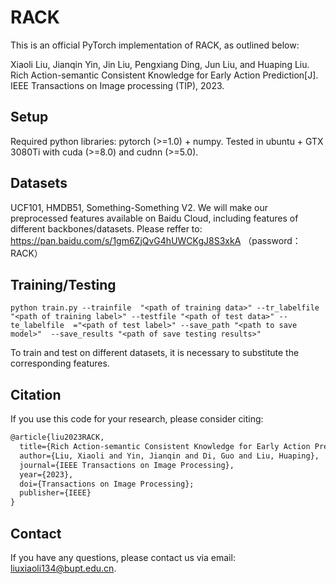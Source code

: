 
# RACK
This is an official PyTorch implementation of RACK, as outlined below: 

Xiaoli Liu, Jianqin Yin, Jin Liu, Pengxiang Ding, Jun Liu, and Huaping Liu. Rich Action-semantic Consistent Knowledge for Early Action Prediction[J]. IEEE Transactions on Image processing (TIP), 2023.

## Setup
Required python libraries: pytorch (>=1.0)  + numpy.
Tested in ubuntu +  GTX 3080Ti with cuda (>=8.0) and cudnn (>=5.0).

## Datasets
UCF101, HMDB51, Something-Something V2.
We will make our preprocessed features available on Baidu Cloud, including features of different backbones/datasets. Please reffer to: https://pan.baidu.com/s/1gm6ZjQvG4hUWCKgJ8S3xkA （password：RACK）



## Training/Testing

```shell
python train.py --trainfile  "<path of training data>" --tr_labelfile "<path of training label>" --testfile "<path of test data>" --te_labelfile  ="<path of test label>" --save_path "<path to save model>"  --save_results "<path of save testing results>" 
```
To train and test on different datasets, it is necessary to substitute the corresponding features.


## Citation
If you use this code for your research, please consider citing:
```latex
@article{liu2023RACK,
  title={Rich Action-semantic Consistent Knowledge for Early Action Prediction},
  author={Liu, Xiaoli and Yin, Jianqin and Di, Guo and Liu, Huaping},
  journal={IEEE Transactions on Image Processing},
  year={2023},
  doi={Transactions on Image Processing};
  publisher={IEEE}
}
```

## Contact
If you have any questions, please contact us via email: liuxiaoli134@bupt.edu.cn.
